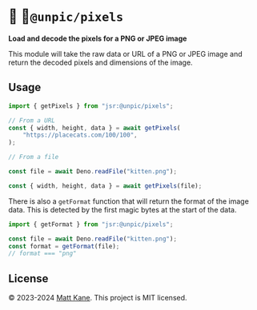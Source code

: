 # 🌈 🦕`@unpic/pixels`

**Load and decode the pixels for a PNG or JPEG image**

This module will take the raw data or URL of a PNG or JPEG image and return the
decoded pixels and dimensions of the image.

## Usage

```ts
import { getPixels } from "jsr:@unpic/pixels";

// From a URL
const { width, height, data } = await getPixels(
	"https://placecats.com/100/100",
);

// From a file

const file = await Deno.readFile("kitten.png");

const { width, height, data } = await getPixels(file);
```

There is also a `getFormat` function that will return the format of the image
data. This is detected by the first magic bytes at the start of the data.

```ts
import { getFormat } from "jsr:@unpic/pixels";

const file = await Deno.readFile("kitten.png");
const format = getFormat(file);
// format === "png"
```

## License

© 2023-2024 [Matt Kane](https://github.com/ascorbic). This project is MIT
licensed.
